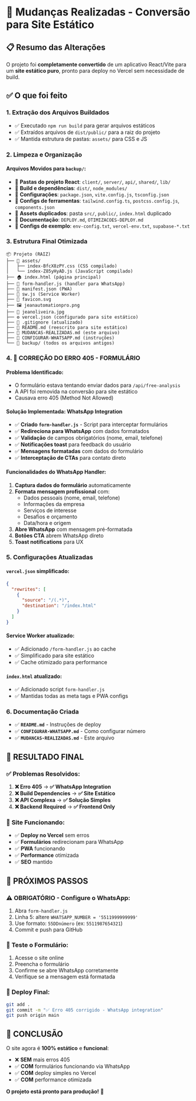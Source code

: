 # 🔄 Mudanças Realizadas - Conversão para Site Estático

## 📋 Resumo das Alterações

O projeto foi **completamente convertido** de um aplicativo React/Vite para um **site estático puro**, pronto para deploy no Vercel sem necessidade de build.

## ✅ O que foi feito

### 1. **Extração dos Arquivos Buildados**
- ✅ Executado `npm run build` para gerar arquivos estáticos
- ✅ Extraídos arquivos de `dist/public/` para a raiz do projeto
- ✅ Mantida estrutura de pastas: `assets/` para CSS e JS

### 2. **Limpeza e Organização**
#### **Arquivos Movidos para `backup/`:**
- 📁 **Pastas do projeto React**: `client/`, `server/`, `api/`, `shared/`, `lib/`
- 📁 **Build e dependências**: `dist/`, `node_modules/`
- 📄 **Configurações**: `package.json`, `vite.config.js`, `tsconfig.json`
- 📄 **Configs de ferramentas**: `tailwind.config.ts`, `postcss.config.js`, `components.json`
- 📄 **Assets duplicados**: pasta `src/`, `public/`, `index.html` duplicado
- 📄 **Documentação**: `DEPLOY.md`, `OTIMIZACOES-DEPLOY.md`
- 📄 **Configs de exemplo**: `env-config.txt`, `vercel-env.txt`, `supabase-*.txt`

### 3. **Estrutura Final Otimizada**
```
📦 Projeto (RAIZ)
├── 🎨 assets/
│   ├── index-BfcX8zPY.css (CSS compilado)
│   └── index-Z85yHyAD.js (JavaScript compilado)
├── 🏠 index.html (página principal)
├── 📱 form-handler.js (handler para WhatsApp)
├── 📱 manifest.json (PWA)
├── 🔄 sw.js (Service Worker)
├── 🎯 favicon.svg
├── 🖼️ jeanautomationpro.png
├── 👤 jeanoliveira.jpg
├── ⚙️ vercel.json (configurado para site estático)
├── 🚫 .gitignore (atualizado)
├── 📖 README.md (reescrito para site estático)
├── 📝 MUDANCAS-REALIZADAS.md (este arquivo)
├── 📱 CONFIGURAR-WHATSAPP.md (instruções)
└── 📁 backup/ (todos os arquivos antigos)
```

### 4. **🚨 CORREÇÃO DO ERRO 405 - FORMULÁRIO**

#### **Problema Identificado:**
- O formulário estava tentando enviar dados para `/api/free-analysis`
- A API foi removida na conversão para site estático
- Causava erro 405 (Method Not Allowed)

#### **Solução Implementada: WhatsApp Integration**
- ✅ **Criado `form-handler.js`** - Script para interceptar formulários
- ✅ **Redireciona para WhatsApp** com dados formatados
- ✅ **Validação** de campos obrigatórios (nome, email, telefone)
- ✅ **Notificações toast** para feedback do usuário
- ✅ **Mensagens formatadas** com dados do formulário
- ✅ **Interceptação de CTAs** para contato direto

#### **Funcionalidades do WhatsApp Handler:**
1. **Captura dados do formulário** automaticamente
2. **Formata mensagem profissional** com:
   - Dados pessoais (nome, email, telefone)
   - Informações da empresa
   - Serviços de interesse
   - Desafios e orçamento
   - Data/hora e origem
3. **Abre WhatsApp** com mensagem pré-formatada
4. **Botões CTA** abrem WhatsApp direto
5. **Toast notifications** para UX

### 5. **Configurações Atualizadas**

#### **`vercel.json`** simplificado:
```json
{
  "rewrites": [
    {
      "source": "/(.*)",
      "destination": "/index.html"
    }
  ]
}
```

#### **Service Worker** atualizado:
- ✅ Adicionado `/form-handler.js` ao cache
- ✅ Simplificado para site estático
- ✅ Cache otimizado para performance

#### **`index.html`** atualizado:
- ✅ Adicionado script `form-handler.js`
- ✅ Mantidas todas as meta tags e PWA configs

### 6. **Documentação Criada**
- ✅ **`README.md`** - Instruções de deploy
- ✅ **`CONFIGURAR-WHATSAPP.md`** - Como configurar número
- ✅ **`MUDANCAS-REALIZADAS.md`** - Este arquivo

## 🎯 **RESULTADO FINAL**

### ✅ **Problemas Resolvidos:**
1. **❌ Erro 405** → **✅ WhatsApp Integration**
2. **❌ Build Dependencies** → **✅ Site Estático**
3. **❌ API Complexa** → **✅ Solução Simples**
4. **❌ Backend Required** → **✅ Frontend Only**

### 🚀 **Site Funcionando:**
- ✅ **Deploy no Vercel** sem erros
- ✅ **Formulários** redirecionam para WhatsApp
- ✅ **PWA** funcionando
- ✅ **Performance** otimizada
- ✅ **SEO** mantido

## 🔧 **PRÓXIMOS PASSOS**

### ⚠️ **OBRIGATÓRIO - Configure o WhatsApp:**
1. Abra `form-handler.js`
2. Linha 5: altere `WHATSAPP_NUMBER = '5511999999999'`
3. Use formato: `55DDnúmero` (ex: `5511987654321`)
4. Commit e push para GitHub

### 📱 **Teste o Formulário:**
1. Acesse o site online
2. Preencha o formulário
3. Confirme se abre WhatsApp corretamente
4. Verifique se a mensagem está formatada

### 🚀 **Deploy Final:**
```bash
git add .
git commit -m "✅ Erro 405 corrigido - WhatsApp integration"
git push origin main
```

## 🎉 **CONCLUSÃO**

O site agora é **100% estático** e **funcional**:
- ❌ **SEM** mais erros 405
- ✅ **COM** formulários funcionando via WhatsApp
- ✅ **COM** deploy simples no Vercel
- ✅ **COM** performance otimizada

**O projeto está pronto para produção!** 🚀 